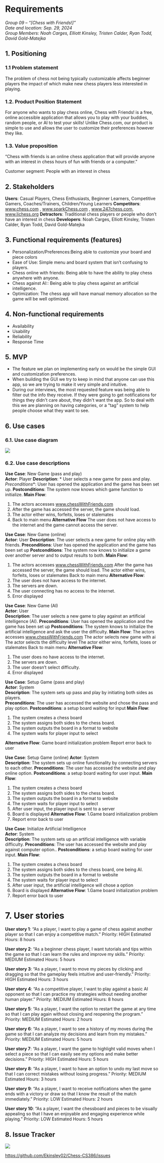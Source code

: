 
# Requirements

_Group 09 – “[Chess with Friends!]”\
Date and location: Sep. 29, 2024\
Group Members: Noah Carges, Elliott Kinsley, Tristen Calder, Ryan Todd, David Gold-Matejka_

## 1. Positioning
### 1.1 Problem statement


The problem of chess not being typically customizable affects beginner players the impact of which make new chess players less interested in playing.


### 1.2. Product Position Statement


For anyone who wants to play chess online, Chess with Friends! is a free, online accessible application that allows you to play with your buddies, random people, or AI to test your skills! Unlike Chess.com, our product is simple to use and allows the user to customize their preferences however they like.


### 1.3. Value proposition


“Chess with friends is an online chess application that will provide anyone with an interest in chess hours of fun with friends or a computer.”


Customer segment: People with an interest in chess


## 2. Stakeholders


**Users**: Casual Players, Chess Enthusiasts, Beginner Learners, Competitive Gamers, Coaches/Trainers, Children/Young Learners
**Competitors**: www.chess.com , www.sparkChess.com , www.247chess.com, www.lichess.org 
**Detractors**: Traditional chess players or people who don’t have an interest in chess
**Developers**: Noah Carges, Elliott Kinsley, Tristen Calder, Ryan Todd, David Gold-Matejka


## 3. Functional requirements (features)


- Personalization/Preferences:Being able to customize your board and piece colors
- Ease of Use: Simple menu and board system that isn’t confusing to players.
- Chess online with friends: Being able to have the ability to play chess anywhere with anyone.
- Chess against AI:: Being able to play chess against an artificial intelligence.
- Optimization: The chess app will have manual memory allocation so the game will be well optimized.


## 4. Non-functional requirements
- Availability
- Usability
- Reliability
- Response Time


## 5. MVP
- The feature we plan on implementing early on would be the simple GUI and customization preferences.
- When building the GUI we try to keep in mind that anyone can use this app, so we are trying to make it very simple and intuitive.
- During our interviews, the most requested feature was being able to filter out the info they receive. If they were going to get notifications for things they didn't care about, they didn't want the app. So to deal with this we are planning on having categories, or a “tag” system to help people choose what they want to see.

## 6. Use cases
### 6.1. Use case diagram
**![](https://ibb.co/HrGmVFL)**


### 6.2. Use case descriptions


**Use Case**: New Game (pass and play)   
**Actor**: Player
**Description**: * User selects a new game for pass and play.
*Preconditions**:    User has opened the application and the game has been set up.
**Postconditions**:  The system now knows which game function to initialize.
**Main Flow**:
1. The actors accesses www.chessWithFriends.com  
2. After the game has accessed the server, the game should load. 
3. The actor either wins, forfeits, loses or stalemates
4. Back to main menu 
**Alternative Flow**
The user does not have access to the internet and the game cannot access the server.  


**Use Case**: New Game (online)   
**Actor**:  User
**Description**:   The user selects a new game for online play with friends.
**Preconditions**:    User has opened the application and the game has been set up
**Postconditions**:   The system now knows to initialize a game over another server and to output results to both.
**Main Flow**:
1. The actors accesses www.chessWithFriends.com 
After the game has accessed the server, the game should load. 
The actor either wins, forfeits, loses or stalemates
Back to main menu
**Alternative Flow**:
1. The user does not have access to the internet.
2. The servers are down.
3. The user connecting has no access to the internet.
4. Error displayed




**Use Case**: New Game (AI)  
**Actor**: User  
**Description**: The user selects a new game to play against an artificial intelligence (AI).
**Preconditions**:    User has opened the application and the game has been set up
**Postconditions**:   The system knows to initialize the artificial intelligence and ask the user the difficulty.
**Main Flow**:
The actors accesses www.chessWithFriends.com 
The actor selects new game with ai
The actor selects the difficulty level
The actor either wins, forfeits, loses or stalemates
Back to main menu
**Alternative Flow**:
1. The user does no have access to the internet.
2. The servers are down.
3. The user doesn’t select difficulty.
4. Error displayed


**Use Case**: Setup Game (pass and play)  
**Actor**: System   
**Description**: The system sets up pass and play by initiating both sides as players.   
**Preconditions**:  The user has accessed the website and chose the pass and play option.
**Postconditions**:   a setup board waiting for input
**Main Flow**:
1. The system creates a chess board
2. The system assigns both sides to the chess board.
3. The system outputs the board in a format to website
4. The system waits for player input to select


**Alternative Flow**:
Game board initialization problem
Report error back to user 


**Use Case**: Setup Game (online)
**Actor**: System  
**Description**:   The system sets up online functionality by connecting servers to each other.
**Preconditions**:   The user has accessed the website and play online option.
**Postconditions**:   a setup board waiting for user input.
**Main Flow**:
1. The system creates a chess board
2. The system assigns both sides to the chess board.
3. The system outputs the board in a format to website
4. The system waits for player input to select 
5. After user input, the player input is sent to a server
6. Board is displayed
**Alternative Flow**:
1.Game board initialization problem
2. Report error back to user   


**Use Case**: Initialize Artificial Intelligence  
**Actor**: System  
**Description**: The system sets up an artificial intelligence with variable difficulty.
**Preconditions**:   The user has accessed the website and play against computer option..
**Postconditions**:     a setup board waiting for user input.
**Main Flow**:
1. The system creates a chess board
2. The system assigns both sides to the chess board, one being AI.
3. The system outputs the board in a format to website
4. The system waits for player input to select 
5. After user input, the artificial intelligence will chose a option
6. Board is displayed
**Alternative Flow**:
1.Game board initialization problem
2. Report error back to user   


# 7. User stories


**User story 1**:  “As a player, I want to play a game of chess against another player so that I can enjoy a competitive match.”
Priority: HIGH
Estimated Hours: 8 hours


**User story 2**:  “As a beginner chess player, I want tutorials and tips within the game so that I can learn the rules and improve my skills.”
Priority: MEDIUM
Estimated Hours: 5 hours


**User story 3**:  “As a player, I want to move my pieces by clicking and dragging so that the gameplay feels intuitive and user-friendly.”
Priority: HIGH
Estimated Hours: 3 hours


**User story 4**:  “As a competitive player, I want to play against a basic AI opponent so that I can practice my strategies without needing another human player.”
Priority: MEDIUM
Estimated Hours: 8 hours


**User story 5**:  “As a player, I want the option to restart the game at any time so that I can play again without closing and reopening the program.”
Priority: MEDIUM
Estimated Hours: 2 hours


**User story 6**:  “As a player, I want to see a history of my moves during the game so that I can analyze my decisions and learn from my mistakes.”
Priority: MEDIUM
Estimated Hours: 5 hours


**User story 7**:  “As a player, I want the game to highlight valid moves when I select a piece so that I can easily see my options and make better decisions.”
Priority: HIGH
Estimated Hours: 5 hours


**User story 8**:  “As a player, I want to have an option to undo my last move so that I can correct mistakes without losing progress.”
Priority: MEDIUM
Estimated Hours:  3 hours


**User story 9**:  “As a player, I want to receive notifications when the game ends with a victory or draw so that I know the result of the match immediately.”
Priority: LOW
Estimated Hours:  2 hours


**User story 10**:  “As a player, I want the chessboard and pieces to be visually appealing so that I have an enjoyable and engaging experience while playing.”
Priority: LOW
Estimated Hours:  5 hours


## 8. Issue Tracker
**![](https://i.ibb.co/xHFyYmW/image-2024-09-29-215834767.png)**

https://github.com/Ekinsley02/Chess-CS386/issues 


